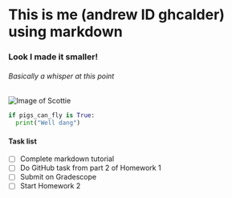 # This is me (andrew ID ghcalder) using markdown
### Look I made it smaller!
###### Basically a whisper at this point

![Image of Scottie](https://www.cmu.edu/homepage/images/2007/mascotStory_236x236.jpg)

``` python
if pigs_can_fly is True:
  print("Well dang")
```

#### Task list
- [ ] Complete markdown tutorial
- [ ] Do GitHub task from part 2 of Homework 1
- [ ] Submit on Gradescope
- [ ] Start Homework 2
